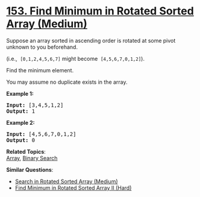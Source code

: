 # [153. Find Minimum in Rotated Sorted Array (Medium)](https://leetcode.com/problems/find-minimum-in-rotated-sorted-array/)

<p>Suppose an array sorted in ascending order is rotated at some pivot unknown to you beforehand.</p>

<p>(i.e., &nbsp;<code>[0,1,2,4,5,6,7]</code>&nbsp;might become &nbsp;<code>[4,5,6,7,0,1,2]</code>).</p>

<p>Find the minimum element.</p>

<p>You may assume no duplicate exists in the array.</p>

<p><strong>Example 1:</strong></p>

<pre><strong>Input:</strong> [3,4,5,1,2] 
<strong>Output:</strong> 1
</pre>

<p><strong>Example 2:</strong></p>

<pre><strong>Input:</strong> [4,5,6,7,0,1,2]
<strong>Output:</strong> 0
</pre>

**Related Topics**:  
[Array](https://leetcode.com/tag/array/), [Binary Search](https://leetcode.com/tag/binary-search/)

**Similar Questions**:

- [Search in Rotated Sorted Array (Medium)](https://leetcode.com/problems/search-in-rotated-sorted-array/)
- [Find Minimum in Rotated Sorted Array II (Hard)](https://leetcode.com/problems/find-minimum-in-rotated-sorted-array-ii/)
